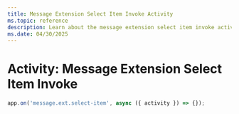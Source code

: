 ```yaml
---
title: Message Extension Select Item Invoke Activity
ms.topic: reference
description: Learn about the message extension select item invoke activity.
ms.date: 04/30/2025
---
```


# Activity: Message Extension Select Item Invoke

```typescript
app.on('message.ext.select-item', async ({ activity }) => {});
```
